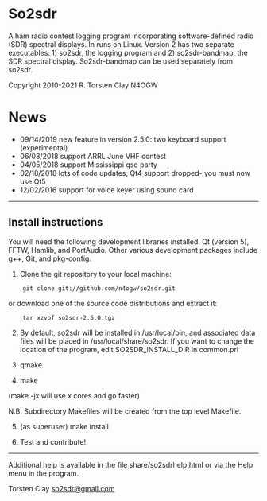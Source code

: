 # So2sdr

A ham radio contest logging program incorporating software-defined
radio (SDR) spectral displays. In runs on Linux. Version
2 has two separate executables: 1) so2sdr, the logging program
and 2) so2sdr-bandmap, the SDR spectral display. So2sdr-bandmap
can be used separately from so2sdr.

Copyright 2010-2021 R. Torsten Clay N4OGW

# News
* 09/14/2019 new feature in version 2.5.0: two keyboard support (experimental)
* 06/08/2018 support ARRL June VHF contest
* 04/05/2018 support Mississippi qso party
* 02/18/2018 lots of code updates; Qt4 support dropped- you must now use Qt5
* 12/02/2016 support for voice keyer using sound card


------------------------


## Install instructions

You will need the following development libraries installed: Qt (version 5), FFTW, Hamlib, and PortAudio. Other various development packages include g++, Git, and pkg-config. 

1. Clone the git repository to your local machine:
```
    git clone git://github.com/n4ogw/so2sdr.git
```
or download one of the source code distributions and extract it:
````
    tar xzvof so2sdr-2.5.0.tgz
````

2. By default, so2sdr will be installed in /usr/local/bin, and associated
data files will be placed in /usr/local/share/so2sdr. If you want to
change the location of the program, edit SO2SDR_INSTALL_DIR in common.pri

3. qmake 

4. make

(make -jx  will use x cores and go faster)


N.B. Subdirectory Makefiles will be created from the top level Makefile.

5. (as superuser) make install

6. Test and contribute!


-----------------------


Additional help is available in the file share/so2sdrhelp.html or via the
Help menu in the program.


Torsten Clay
so2sdr@gmail.com
